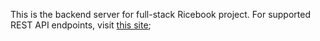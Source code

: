 This is the backend server for full-stack Ricebook project.
For supported REST API endpoints, visit [this site](https://www.clear.rice.edu/comp431/data/api.html#api);